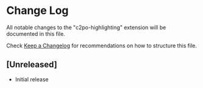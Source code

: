 # Change Log

All notable changes to the "c2po-highlighting" extension will be documented in this file.

Check [Keep a Changelog](http://keepachangelog.com/) for recommendations on how to structure this file.

## [Unreleased]

- Initial release
